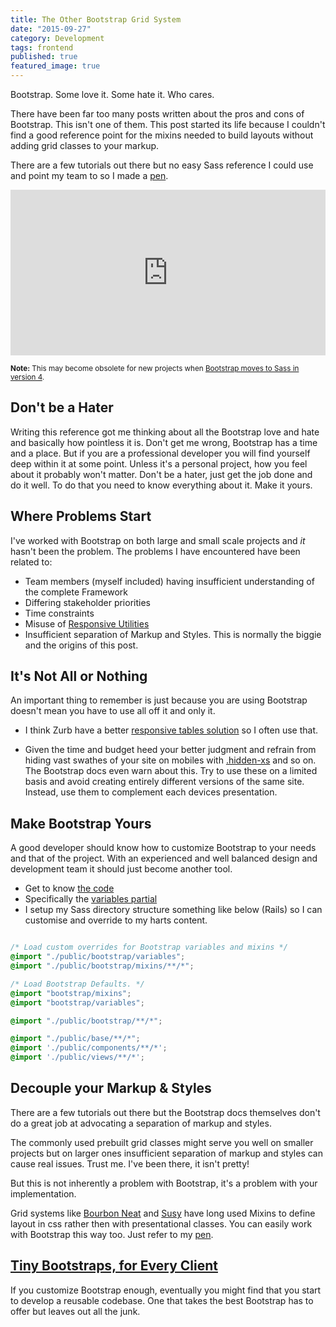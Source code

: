```yaml
---
title: The Other Bootstrap Grid System
date: "2015-09-27"
category: Development
tags: frontend
published: true
featured_image: true
---
```


Bootstrap. Some love it. Some hate it. Who cares.

There have been far too many posts written about the pros and cons of Bootstrap. This isn't one of them. This post started its life because I couldn't find a good reference point for the mixins needed to build layouts without adding grid classes to your markup. 

There are a few tutorials out there but no easy Sass reference I could use and point my team to so I made a [pen](http://codepen.io/mischacolley/pen/bdeoop). 

<iframe height="265" style="width: 100%;" scrolling="no" title="Bootstrap Sass grid Mixin examples" src="https://codepen.io/mischacolley/embed/bdeoop?height=265&theme-id=light&default-tab=css,result" frameborder="no" loading="lazy" allowtransparency="true" allowfullscreen="true">
  See the Pen <a href='https://codepen.io/mischacolley/pen/bdeoop'>Bootstrap Sass grid Mixin examples</a> by Mischa Colley
  (<a href='https://codepen.io/mischacolley'>@mischacolley</a>) on <a href='https://codepen.io'>CodePen</a>.
</iframe>

<small>**Note:** This may become obsolete for new projects when [Bootstrap moves to Sass in version 4](http://blog.getbootstrap.com/2015/08/19/bootstrap-4-alpha/).</small>

## Don't be a Hater

Writing this reference got me thinking about all the Bootstrap love and hate and basically how pointless it is. Don't get me wrong, Bootstrap has a time and a place. But if you are a professional developer you will find yourself deep within it at some point. Unless it's a personal project, how you feel about it probably won't matter. Don't be a hater, just get the job done and do it well. To do that you need to know everything about it. Make it yours.

## Where Problems Start

I've worked with Bootstrap on both large and small scale projects and *it* hasn't been the problem. The problems I have encountered have been related to:

- Team members (myself included) having insufficient understanding of the complete Framework
- Differing stakeholder priorities
- Time constraints
- Misuse of [Responsive Utilities](http://getbootstrap.com/css/#responsive-utilities)
- Insufficient separation of Markup and Styles. This is normally the biggie and the origins of this post.

## It's Not All or Nothing

An important thing to remember is just because you are using Bootstrap doesn't mean you have to use all off it and only it.

- I think Zurb have a better [responsive tables solution](http://zurb.com/playground/responsive-tables) so I often use that.

- Given the time and budget heed your better judgment and refrain from hiding vast swathes of your site on mobiles with [.hidden-xs](http://getbootstrap.com/css/#responsive-utilities) and so on. The Bootstrap docs even warn about this. Try to use these on a limited basis and avoid creating entirely different versions of the same site. Instead, use them to complement each devices presentation.

## Make Bootstrap Yours

A good developer should know how to customize Bootstrap to your needs and that of the project. With an experienced and well balanced design and development team it should just become another tool.

- Get to know [the code](https://github.com/twbs/bootstrap-sass/tree/master/assets/stylesheets/bootstrap)
- Specifically the [variables partial](https://github.com/twbs/bootstrap-sass/blob/master/assets/stylesheets/bootstrap/_variables.scss)
- I setup my Sass directory structure something like below (Rails) so I can customise and override to my harts content.

~~~ scss 

/* Load custom overrides for Bootstrap variables and mixins */
@import "./public/bootstrap/variables";
@import "./public/bootstrap/mixins/**/*";

/* Load Bootstrap Defaults. */
@import "bootstrap/mixins";
@import "bootstrap/variables";

@import "./public/bootstrap/**/*";

@import "./public/base/**/*";
@import './public/components/**/*';
@import './public/views/**/*';
~~~

## Decouple your Markup & Styles  

There are a few tutorials out there but the Bootstrap docs themselves don't do a great job at advocating a separation of markup and styles. 

The commonly used prebuilt grid classes might serve you well on smaller projects but on larger ones insufficient separation of markup and styles can cause real issues. Trust me. I've been there, it isn't pretty!

But this is not inherently a problem with Bootstrap, it's a problem with your implementation. 

Grid systems like [Bourbon Neat](http://neat.bourbon.io/) and [Susy](http://susy.oddbird.net/) have long used Mixins to define layout in css rather then with presentational classes. You can easily work with Bootstrap this way too. Just refer to my [pen](http://codepen.io/mischacolley/pen/bdeoop).

## [Tiny Bootstraps, for Every Client](http://daverupert.com/2013/04/responsive-deliverables/)

If you customize Bootstrap enough, eventually you might find that you start to develop a reusable codebase. One that takes the best Bootstrap has to offer but leaves out all the junk.
